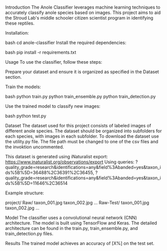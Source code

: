 Introduction
The Anole Classifier leverages machine learning techniques to accurately classify anole species based on images.
This project aims to aid the Stroud Lab's middle schooler citizen scientist program in identifying these reptiles.

Installation:

bash
cd anole-classifier
Install the required dependencies:

bash
pip install -r requirements.txt

Usage
To use the classifier, follow these steps:

Prepare your dataset and ensure it is organized as specified in the Dataset section.

Train the models:

bash
python train.py
python train_ensemble.py
python train_detection.py

Use the trained model to classify new images:

bash
python test.py 


Dataset
The dataset used for this project consists of labeled images of different anole species. The dataset should be organized into subfolders for each species, with images in each subfolder.
To download the dataset use the utility.py file. The file path must be changed to one of the csv files and the invoktion uncommented.

This dataset is generated using iNaturalist export: https://www.inaturalist.org/observations/export
Using queries: ?quality_grade=research&identifications=any&field%3Abanded=yes&taxon_ids%5B%5D=36488%2C36391%2C36455, ?quality_grade=research&identifications=any&field%3Abanded=yes&taxon_ids%5B%5D=11646%2C36514

Example structure:

project/
    Raw/
        taxon_001.jpg
        taxon_002.jpg
        ...
    Raw-Test/
        taxon_001.jpg
        taxon_002.jpg
        ...

Model
The classifier uses a convolutional neural network (CNN) architecture. The model is built using TensorFlow and Keras. The detailed architecture can be found in the train.py, train_ensemble.py, and train_detection.py files.

Results
The trained model achieves an accuracy of [X%] on the test set.
